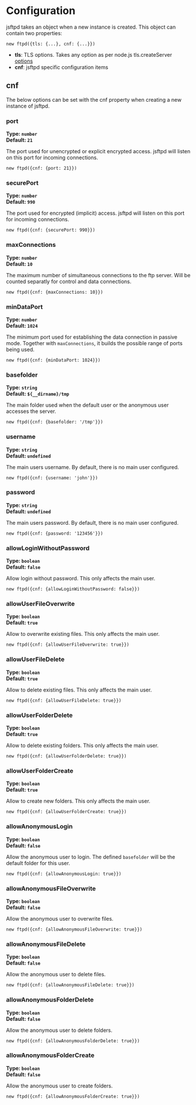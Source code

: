 # Configuration

jsftpd takes an object when a new instance is created. This object can contain two properties:

```{code-block} javascript
new ftpd({tls: {...}, cnf: {...}})
```

* **tls**: TLS options. Takes any option as per node.js tls.createServer [options](https://nodejs.org/api/tls.html#tlscreateserveroptions-secureconnectionlistener)
* **cnf**: jsftpd specific configuration items

## cnf

The below options can be set with the cnf property when creating a new instance of jsftpd.

### port

**Type: `number`**\
**Default: `21`**

The port used for unencrypted or explicit encrypted access. jsftpd will listen on this port for incoming connections.

```{code-block} javascript
new ftpd({cnf: {port: 21}})
```

### securePort

**Type: `number`**\
**Default: `990`**

The port used for encrypted (implicit) access. jsftpd will listen on this port for incoming connections.

```{code-block} javascript
new ftpd({cnf: {securePort: 990}})
```

### maxConnections

**Type: `number`**\
**Default: `10`**

The maximum number of simultaneous connections to the ftp server. Will be counted separatly for control and data connections.

```{code-block} javascript
new ftpd({cnf: {maxConnections: 10}})
```

### minDataPort

**Type: `number`**\
**Default: `1024`**

The minimum port used for establishing the data connection in passive mode. Together with ``maxConnections``, it builds the possible range of ports being used.

```{code-block} javascript
new ftpd({cnf: {minDataPort: 1024}})
```

### basefolder

**Type: `string`**\
**Default: `${__dirname}/tmp`**

The main folder used when the default user or the anonymous user accesses the server.

```{code-block} javascript
new ftpd({cnf: {basefolder: '/tmp'}})
```

### username

**Type: `string`**\
**Default: `undefined`**

The main users username. By default, there is no main user configured.

```{code-block} javascript
new ftpd({cnf: {username: 'john'}})
```

### password

**Type: `string`**\
**Default: `undefined`**

The main users password. By default, there is no main user configured.

```{code-block} javascript
new ftpd({cnf: {password: '123456'}})
```

### allowLoginWithoutPassword

**Type: `boolean`**\
**Default: `false`**

Allow login without password. This only affects the main user.

```{code-block} javascript
new ftpd({cnf: {allowLoginWithoutPassword: false}})
```

### allowUserFileOverwrite

**Type: `boolean`**\
**Default: `true`**

Allow to overwrite existing files. This only affects the main user.

```{code-block} javascript
new ftpd({cnf: {allowUserFileOverwrite: true}})
```

### allowUserFileDelete

**Type: `boolean`**\
**Default: `true`**

Allow to delete existing files. This only affects the main user.

```{code-block} javascript
new ftpd({cnf: {allowUserFileDelete: true}})
```

### allowUserFolderDelete

**Type: `boolean`**\
**Default: `true`**

Allow to delete existing folders. This only affects the main user.

```{code-block} javascript
new ftpd({cnf: {allowUserFolderDelete: true}})
```

### allowUserFolderCreate

**Type: `boolean`**\
**Default: `true`**

Allow to create new folders. This only affects the main user.

```{code-block} javascript
new ftpd({cnf: {allowUserFolderCreate: true}})
```

### allowAnonymousLogin

**Type: `boolean`**\
**Default: `false`**

Allow the anonymous user to login. The defined `basefolder` will be the default folder for this user.

```{code-block} javascript
new ftpd({cnf: {allowAnonymousLogin: true}})
```

### allowAnonymousFileOverwrite

**Type: `boolean`**\
**Default: `false`**

Allow the anonymous user to overwrite files.

```{code-block} javascript
new ftpd({cnf: {allowAnonymousFileOverwrite: true}})
```

### allowAnonymousFileDelete

**Type: `boolean`**\
**Default: `false`**

Allow the anonymous user to delete files.

```{code-block} javascript
new ftpd({cnf: {allowAnonymousFileDelete: true}})
```

### allowAnonymousFolderDelete

**Type: `boolean`**\
**Default: `false`**

Allow the anonymous user to delete folders.

```{code-block} javascript
new ftpd({cnf: {allowAnonymousFolderDelete: true}})
```

### allowAnonymousFolderCreate

**Type: `boolean`**\
**Default: `false`**

Allow the anonymous user to create folders.

```{code-block} javascript
new ftpd({cnf: {allowAnonymousFolderCreate: true}})
```

